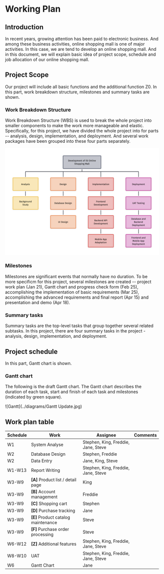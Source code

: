 # Working Plan

## Introduction

In recent years, growing attention has been paid to electronic business. And among these business activities, online shopping mall is one of major activities. In this case,  we are tend to develop an online shopping mall. And in this document, we will explain basic idea of project scope, schedule and job allocation of our online shopping mall. 

## Project Scope

Our project will include all basic functions and the additional function Z0. In this part, work breakdown structure, milestones and summary tasks are shown.

### Work Breakdown Structure

Work Breakdown Structure (WBS) is used to break the whole project into smaller components to make the work more manageable and elastic. Specifically, for this project, we have divided the whole project into for parts -- analysis, design, implementation, and deployment. And several work packages have been grouped into these four parts separately.

  ![ISI-WBS](../diagrams/ISI-WBS.png)

### Milestones

Milestones are significant events that normally have no duration. To be more specificm for this project, several milestones are created -- project work plan (Jan 21), Gantt chart and progress check form (Feb 25), accomplishing the implementation of basic requirements (Mar 25), accomplishing the advanced requirements and final report (Apr 15) and presentation and demo (Apr 18).

### Summary tasks

Summary tasks are the top-level tasks that group together several related subtasks. In this project, there are four summary tasks in the project -analysis, design, implementation, and deployment.

## Project schedule

In this part, Gantt chart is shown. 

### Gantt chart

The following is the draft Gantt chart. The Gantt chart describes the duration of each task, start and finish of each task and milestones (indicated by green square).

![Gantt](../diagrams/Gantt Update.jpg)

## Work plan table

| Schedule | Work                                | Assignee                            | Comments |
| -------- | ----------------------------------- | ----------------------------------- | -------- |
| W1       | System Analyse                      | Stephen, King, Freddie, Jane, Steve |          |
| W2       | Database Design                     | Stephen, Freddie                    |          |
| W2       | Data Entry                          | Jane, King, Steve                   |          |
| W1-W13   | Report Writing                      | Stephen, King, Freddie, Jane, Steve |          |
| W3-W9    | **[A]** Product list / detail page  | King                                |          |
| W3-W9    | **[B]** Account management          | Freddie                             |          |
| W3-W9    | **[C]** Shopping cart               | Stephen                             |          |
| W3-W9    | **[D]** Purchase tracking           | Jane                                |          |
| W3-W9    | **[E]** Product catalog maintenance | Steve                               |          |
| W3-W9    | **[F]** Purchase order processing   | Steve                               |          |
| W6-W12   | **[Z]** Additional features         | Stephen, King, Freddie, Jane, Steve |          |
| W8-W10   | UAT                                 | Stephen, King, Freddie, Jane, Steve |          |
| W6       | Gantt Chart                         | Jane                                |          |

